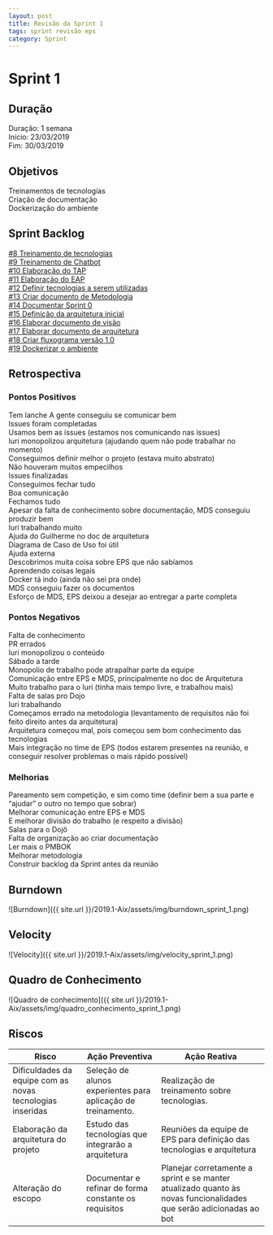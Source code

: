 ```yaml
---
layout: post
title: Revisão da Sprint 1
tags: sprint revisão eps
category: Sprint
---
```

# Sprint 1

## Duração

Duração: 1 semana<br>
Início: 23/03/2019<br>
Fim: 30/03/2019

## Objetivos

Treinamentos de tecnologias<br>
Criação de documentação<br>
Dockerização do ambiente
<!--more-->

## Sprint Backlog

[#8 Treinamento de tecnologias](https://github.com/fga-eps-mds/2019.1-aix/issues/8)<br>
[#9 Treinamento de Chatbot](https://github.com/fga-eps-mds/2019.1-aix/issues/9)<br>
[#10 Elaboração do TAP](https://github.com/fga-eps-mds/2019.1-aix/issues/10)<br>
[#11 Elaboração do EAP](https://github.com/fga-eps-mds/2019.1-aix/issues/11)<br>
[#12 Definir tecnologias a serem utilizadas](https://github.com/fga-eps-mds/2019.1-aix/issues/12)<br>
[#13 Criar documento de Metodologia](https://github.com/fga-eps-mds/2019.1-aix/issues/13)<br>
[#14 Documentar Sprint 0](https://github.com/fga-eps-mds/2019.1-aix/issues/14)<br>
[#15 Definição da arquitetura inicial](https://github.com/fga-eps-mds/2019.1-aix/issues/15)<br>
[#16 Elaborar documento de visão](https://github.com/fga-eps-mds/2019.1-aix/issues/16)<br>
[#17 Elaborar documento de arquitetura](https://github.com/fga-eps-mds/2019.1-aix/issues/17)<br>
[#18 Criar fluxograma versão 1.0](https://github.com/fga-eps-mds/2019.1-aix/issues/18)<br>
[#19 Dockerizar o ambiente](https://github.com/fga-eps-mds/2019.1-aix/issues/19)


## Retrospectiva

### Pontos Positivos

Tem lanche
A gente conseguiu se comunicar bem<br>
Issues foram completadas<br>
Usamos bem as issues (estamos nos comunicando nas issues)<br>
Iuri monopolizou arquitetura (ajudando quem não pode
trabalhar no momento)<br>
Conseguimos definir melhor o projeto (estava muito abstrato)<br>
Não houveram muitos empecilhos<br>
Issues finalizadas<br>
Conseguimos fechar tudo<br>
Boa comunicação<br>
Fechamos tudo<br>
Apesar da falta de conhecimento sobre documentação, MDS conseguiu produzir bem<br>
Iuri trabalhando muito<br>
Ajuda do Guilherme no doc de arquitetura<br>
Diagrama de Caso de Uso foi útil<br>
Ajuda externa<br>
Descobrimos muita coisa sobre EPS que não sabíamos<br>
Aprendendo coisas legais<br>
Docker tá indo (ainda não sei pra onde)<br>
MDS conseguiu fazer os documentos<br>
Esforço de MDS, EPS deixou a desejar ao entregar a parte completa


### Pontos Negativos

Falta de conhecimento<br>
PR errados<br>
Iuri monopolizou o conteúdo<br>
Sábado a tarde<br>
Monopolio de trabalho pode atrapalhar parte da equipe<br>
Comunicação entre EPS e MDS, principalmente no doc de Arquitetura<br>
Muito trabalho para o Iuri (tinha mais tempo livre, e trabalhou mais)<br>
Falta de salas pro Dojo<br>
Iuri trabalhando<br>
Começamos errado na metodologia (levantamento de requisitos não foi feito direito antes da arquitetura)<br>
Arquitetura começou mal, pois começou sem bom conhecimento das tecnologias<br>
Mais integração no time de EPS (todos estarem presentes na reunião, e conseguir resolver problemas o mais rápido possível)


### Melhorias

Pareamento sem competição, e sim como time (definir bem a sua parte e “ajudar” o outro no tempo que sobrar)<br>
Melhorar comunicação entre EPS e MDS<br>
E melhorar divisão do trabalho (e respeito a divisão)<br>
Salas para o Dojô<br>
Falta de organização ao criar documentação<br>
Ler mais o PMBOK<br>
Melhorar metodologia<br>
Construir backlog da Sprint antes da reunião


## Burndown

![Burndown]({{ site.url }}/2019.1-Aix/assets/img/burndown_sprint_1.png)

## Velocity

![Velocity]({{ site.url }}/2019.1-Aix/assets/img/velocity_sprint_1.png)


## Quadro de Conhecimento

![Quadro de conhecimento]({{ site.url }}/2019.1-Aix/assets/img/quadro_conhecimento_sprint_1.png)


## Riscos

| Risco  | Ação Preventiva  | Ação Reativa  |
|---|---|---|
| Dificuldades da equipe com as novas tecnologias inseridas  |Seleção de alunos experientes para aplicação de treinamento.   |Realização de treinamento sobre tecnologias.   |
|Elaboração da arquitetura do projeto   |Estudo das tecnologias que integrarão a arquitetura   |Reuniões da equipe de EPS para definição das tecnologias e arquitetura   |
|Alteração do escopo   |Documentar e refinar de forma constante os requisitos   |Planejar corretamente a sprint e se manter atualizado quanto às novas funcionalidades que serão adicionadas ao bot   |